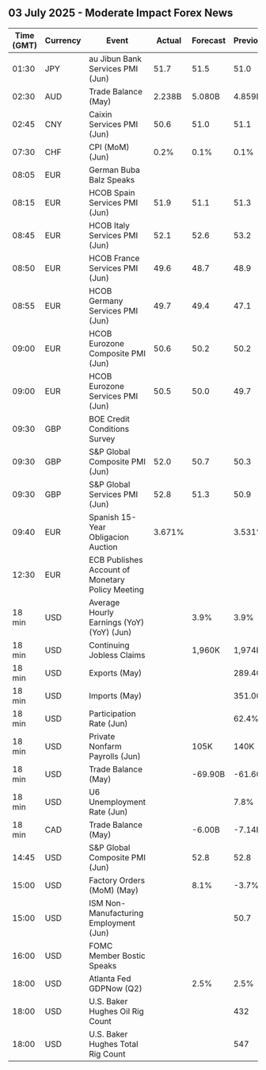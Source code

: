 ## 03 July 2025 - Moderate Impact Forex News

| Time (GMT) | Currency | Event | Actual | Forecast | Previous |
|------|----------|-------|--------|----------|----------|
| 01:30 | JPY | au Jibun Bank Services PMI (Jun) | 51.7 | 51.5 | 51.0 |
| 02:30 | AUD | Trade Balance (May) | 2.238B | 5.080B | 4.859B |
| 02:45 | CNY | Caixin Services PMI (Jun) | 50.6 | 51.0 | 51.1 |
| 07:30 | CHF | CPI (MoM) (Jun) | 0.2% | 0.1% | 0.1% |
| 08:05 | EUR | German Buba Balz Speaks |  |  |  |
| 08:15 | EUR | HCOB Spain Services PMI (Jun) | 51.9 | 51.1 | 51.3 |
| 08:45 | EUR | HCOB Italy Services PMI (Jun) | 52.1 | 52.6 | 53.2 |
| 08:50 | EUR | HCOB France Services PMI (Jun) | 49.6 | 48.7 | 48.9 |
| 08:55 | EUR | HCOB Germany Services PMI (Jun) | 49.7 | 49.4 | 47.1 |
| 09:00 | EUR | HCOB Eurozone Composite PMI (Jun) | 50.6 | 50.2 | 50.2 |
| 09:00 | EUR | HCOB Eurozone Services PMI (Jun) | 50.5 | 50.0 | 49.7 |
| 09:30 | GBP | BOE Credit Conditions Survey |  |  |  |
| 09:30 | GBP | S&P Global Composite PMI (Jun) | 52.0 | 50.7 | 50.3 |
| 09:30 | GBP | S&P Global Services PMI (Jun) | 52.8 | 51.3 | 50.9 |
| 09:40 | EUR | Spanish 15-Year Obligacion Auction | 3.671% |  | 3.531% |
| 12:30 | EUR | ECB Publishes Account of Monetary Policy Meeting |  |  |  |
| 18 min | USD | Average Hourly Earnings (YoY) (YoY) (Jun) |  | 3.9% | 3.9% |
| 18 min | USD | Continuing Jobless Claims |  | 1,960K | 1,974K |
| 18 min | USD | Exports (May) |  |  | 289.40B |
| 18 min | USD | Imports (May) |  |  | 351.00B |
| 18 min | USD | Participation Rate (Jun) |  |  | 62.4% |
| 18 min | USD | Private Nonfarm Payrolls (Jun) |  | 105K | 140K |
| 18 min | USD | Trade Balance (May) |  | -69.90B | -61.60B |
| 18 min | USD | U6 Unemployment Rate (Jun) |  |  | 7.8% |
| 18 min | CAD | Trade Balance (May) |  | -6.00B | -7.14B |
| 14:45 | USD | S&P Global Composite PMI (Jun) |  | 52.8 | 52.8 |
| 15:00 | USD | Factory Orders (MoM) (May) |  | 8.1% | -3.7% |
| 15:00 | USD | ISM Non-Manufacturing Employment (Jun) |  |  | 50.7 |
| 16:00 | USD | FOMC Member Bostic Speaks |  |  |  |
| 18:00 | USD | Atlanta Fed GDPNow (Q2) |  | 2.5% | 2.5% |
| 18:00 | USD | U.S. Baker Hughes Oil Rig Count |  |  | 432 |
| 18:00 | USD | U.S. Baker Hughes Total Rig Count |  |  | 547 |
